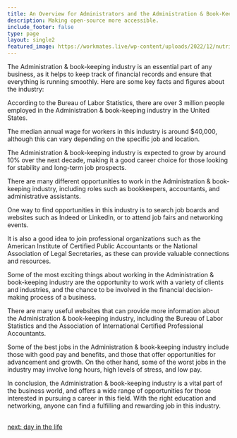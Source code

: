 ```yaml
---
title: An Overview for Administrators and the Administration & Book-Keeping  Industry
description: Making open-source more accessible.
include_footer: false
type: page
layout: single2
featured_image: https://workmates.live/wp-content/uploads/2022/12/nutritionist-5-scaled.jpg
---
```


<p>
The Administration & book-keeping industry is an essential part of any business, as it helps to keep track of financial records and ensure that everything is running smoothly. Here are some key facts and figures about the industry:

According to the Bureau of Labor Statistics, there are over 3 million people employed in the Administration & book-keeping industry in the United States.

The median annual wage for workers in this industry is around $40,000, although this can vary depending on the specific job and location.

The Administration & book-keeping industry is expected to grow by around 10% over the next decade, making it a good career choice for those looking for stability and long-term job prospects.

There are many different opportunities to work in the Administration & book-keeping industry, including roles such as bookkeepers, accountants, and administrative assistants.

One way to find opportunities in this industry is to search job boards and websites such as Indeed or LinkedIn, or to attend job fairs and networking events.

It is also a good idea to join professional organizations such as the American Institute of Certified Public Accountants or the National Association of Legal Secretaries, as these can provide valuable connections and resources.

Some of the most exciting things about working in the Administration & book-keeping industry are the opportunity to work with a variety of clients and industries, and the chance to be involved in the financial decision-making process of a business.

There are many useful websites that can provide more information about the Administration & book-keeping industry, including the Bureau of Labor Statistics and the Association of International Certified Professional Accountants.

Some of the best jobs in the Administration & book-keeping industry include those with good pay and benefits, and those that offer opportunities for advancement and growth. On the other hand, some of the worst jobs in the industry may involve long hours, high levels of stress, and low pay.

In conclusion, the Administration & book-keeping industry is a vital part of the business world, and offers a wide range of opportunities for those interested in pursuing a career in this field. With the right education and networking, anyone can find a fulfilling and rewarding job in this industry.

<br>
<a href="https://workdojos.com/administrators/day-in-the-life">next: day in the life</a>
</p>